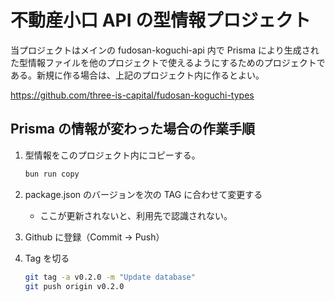 # 不動産小口 API の型情報プロジェクト

当プロジェクトはメインの fudosan-koguchi-api 内で Prisma により生成された型情報ファイルを他のプロジェクトで使えるようにするためのプロジェクトである。新規に作る場合は、上記のプロジェクト内に作るとよい。

https://github.com/three-is-capital/fudosan-koguchi-types

## Prisma の情報が変わった場合の作業手順

1. 型情報をこのプロジェクト内にコピーする。

   ```sh
   bun run copy
   ```

1. package.json のバージョンを次の TAG に合わせて変更する
   - ここが更新されないと、利用先で認識されない。
1. Github に登録（Commit -> Push）
1. Tag を切る

   ```sh
   git tag -a v0.2.0 -m "Update database"
   git push origin v0.2.0
   ```
